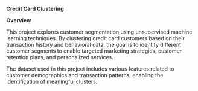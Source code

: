 **Credit Card Clustering**


**Overview**

This project explores customer segmentation using unsupervised machine learning techniques. By clustering credit card customers based on their transaction history and behavioral data, the goal is to identify different customer segments to enable targeted marketing strategies, customer retention plans, and personalized services.

The dataset used in this project includes various features related to customer demographics and transaction patterns, enabling the identification of meaningful clusters.

